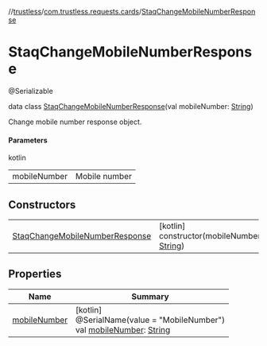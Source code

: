 //[trustless](../../../index.md)/[com.trustless.requests.cards](../index.md)/[StaqChangeMobileNumberResponse](index.md)

# StaqChangeMobileNumberResponse

@Serializable

data class [StaqChangeMobileNumberResponse](index.md)(val mobileNumber: [String](https://kotlinlang.org/api/latest/jvm/stdlib/kotlin/-string/index.html))

Change mobile number response object.

#### Parameters

kotlin

| | |
|---|---|
| mobileNumber | Mobile number |

## Constructors

| | |
|---|---|
| [StaqChangeMobileNumberResponse](-staq-change-mobile-number-response.md) | [kotlin]<br>constructor(mobileNumber: [String](https://kotlinlang.org/api/latest/jvm/stdlib/kotlin/-string/index.html)) |

## Properties

| Name | Summary |
|---|---|
| [mobileNumber](mobile-number.md) | [kotlin]<br>@SerialName(value = &quot;MobileNumber&quot;)<br>val [mobileNumber](mobile-number.md): [String](https://kotlinlang.org/api/latest/jvm/stdlib/kotlin/-string/index.html) |
